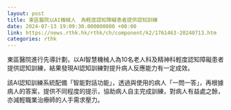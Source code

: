 ```yaml
---
layout: post
title: 東區醫院以AI機械人　為輕度認知障礙患者提供認知訓練
date: 2024-07-13 19:09:30.000000000 +08:00
link: https://news.rthk.hk/rthk/ch/component/k2/1761463-20240713.htm
categories: rthk
---
```


東區醫院進行先導計劃，以AI智慧機械人為10名老人科及精神科輕度認知障礙患者提供認知訓練，結果發現AI認知訓練對提升病人反應能力有一定成效。

該AI認知訓練系統配備「智能對話功能」，透過與使用的病人「一問一答」，再根據病人的答案，提供不同程度的提示，協助病人自主完成訓練，對病人有益處之餘，亦減輕職業治療師的人手需求壓力。
